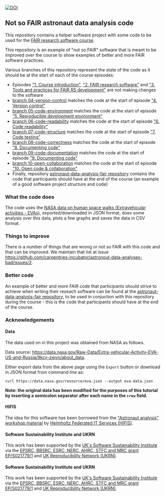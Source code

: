 [![DOI](https://zenodo.org/badge/776011771.svg)](https://zenodo.org/doi/10.5281/zenodo.12699084)

## Not so FAIR astronaut data analysis code

This repository contains a helper software project with some code to be used 
for the [FAIR research software course](https://github.com/carpentries-incubator/fair-research-software). 

This repository is an example of "not so FAIR" software that is meant to be improved over the course to show examples of better 
and more FAIR software practices. 

Various branches of this repository represent the state of the code as it should be at the start of each of the course episodes:

- Episodes ["1. Course introduction"](https://carpentries-incubator.github.io/fair-research-software/01-introduction.html), ["2. FAIR research software"](https://carpentries-incubator.github.io/fair-research-software/02-fair-research-software.html) and ["3. Tools and practices for FAIR RS development"](https://carpentries-incubator.github.io/fair-research-software/03-tools.html) are not making changes to the software
- [branch 04-version-control](https://github.com/carpentries-incubator/astronaut-data-analysis-not-so-fair/tree/04-version-control) matches the code at the start of episode ["4. Version control"](https://carpentries-incubator.github.io/fair-research-software/04-version-control.html)
- [branch 05-code-environment](https://github.com/carpentries-incubator/astronaut-data-analysis-not-so-fair/tree/05-code-environment) matches the code at the start of episode ["5. Reproducible development environment"](https://carpentries-incubator.github.io/fair-research-software/05-code-environment.html)
- [branch 06-code-readability](https://github.com/carpentries-incubator/astronaut-data-analysis-not-so-fair/tree/06-code-readability) matches the code at the start of episode ["6. Code readability"](https://carpentries-incubator.github.io/fair-research-software/06-code-readability.html)
- [branch 07-code-structure](https://github.com/carpentries-incubator/astronaut-data-analysis-not-so-fair/tree/07-code-structure) matches the code at the start of episode ["7. Code testing"](https://carpentries-incubator.github.io/fair-research-software/07-code-structure.html)
- [branch 08-code-correctness](https://github.com/carpentries-incubator/astronaut-data-analysis-not-so-fair/tree/08-code-correctness) matches the code at the start of episode ["8. Documenting code"](https://carpentries-incubator.github.io/fair-research-software/08-code-correctness.html)
- [branch 09-code-documentation](https://github.com/carpentries-incubator/astronaut-data-analysis-not-so-fair/tree/09-code-documentation) matches the code at the start of episode ["9. Documenting code"](https://carpentries-incubator.github.io/fair-research-software/09-code-documentation.html)
- [branch 10-open-collaboration](https://github.com/carpentries-incubator/astronaut-data-analysis-not-so-fair/tree/10-open-collaboration) matches the code at the start of episode ["10. Open code & collaboration"](https://carpentries-incubator.github.io/fair-research-software/instructor/10-open-collaboration.html)
- Finally, repository [astronaut-data-analysis-fair repository](https://github.com/carpentries-incubator/astronaut-data-analysis-fair) contains the code that participants should have at the end of the course (an example of a good software project structure and code)


### What the code does
The code uses the [NASA data on human space walks (Extravehicular activities - EVAs)](https://data.nasa.gov/Raw-Data/Extra-vehicular-Activity-EVA-US-and-Russia/9kcy-zwvn/data_preview), 
exported/downloaded in JSON format, does some analysis over this data, plots a few graphs and saves the data in CSV format. 

### Things to improve
There is a number of things that are wrong or not so FAIR with this code and that can be improved. We maintain that list at issue
https://github.com/carpentries-incubator/astronout-data-analyses-bad/issues/2.

### Better code
An example of better and more FAIR code that participants should strive to achieve when writing their reseach software 
can be found at the [astronaut-data-analysis-fair repository](https://github.com/carpentries-incubator/astronaut-data-analysis-fair), 
to be used in conjuction with this repository during the course - this is the code that participants should have at the end of the course.

### Acknowledgements

#### Data

The data used on in this project was obtained from NASA as follows.

Data source: https://data.nasa.gov/Raw-Data/Extra-vehicular-Activity-EVA-US-and-Russia/9kcy-zwvn/about_data.

Either export data from the above page using the `Export` button or download in JSON format from command line as: 

`curl https://data.nasa.gov/resource/eva.json --output eva-data.json`

**Note: the original data has been modified for the purposes of this tutorial by inserting a semicolon separator after each name in the `crew` field.**

#### HIFIS 
The idea for this software has been borrowed from the ["Astronaut analysis" workshop material](https://gitlab.com/hifis/hifis-workshops/make-your-code-ready-for-publication/astronaut-analysis) 
by [Helmholtz Federated IT Services (HIFIS)](https://gitlab.com/hifis).

#### Software Sustainability Institute and UKRN

This work has been supported by the [UK's Software Sustainability Institute](https://software.ac.uk) via the [EPSRC, BBSRC, ESRC, NERC, AHRC, STFC and MRC grant EP/S021779/1](https://gow.epsrc.ukri.org/NGBOViewGrant.aspx?GrantRef=EP/S021779/1)
and [UK Reproducibility Network (UKRN)](https://www.ukrn.org/).


#### Software Sustainability Institute and UKRN

This work has been supported by the [UK's Software Sustainability Institute](https://software.ac.uk) via the [EPSRC, BBSRC, ESRC, NERC, AHRC, STFC and MRC grant EP/S021779/1](https://gow.epsrc.ukri.org/NGBOViewGrant.aspx?GrantRef=EP/S021779/1)
and [UK Reproducibility Network (UKRN)](https://www.ukrn.org/).
